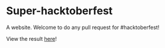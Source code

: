 # Super-hacktoberfest
A website. Welcome to do any pull request for #hacktoberfest!

View the result <a href="https://hacktober.vidde.org/">here</a>!
